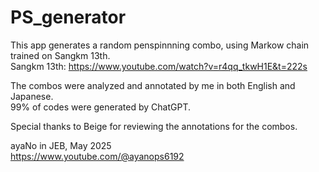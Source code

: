 # PS_generator

This app generates a random penspinnning combo, using Markow chain trained on Sangkm 13th.  
Sangkm 13th: https://www.youtube.com/watch?v=r4qq_tkwH1E&t=222s

The combos were analyzed and annotated by me in both English and Japanese.  
99% of codes were generated by ChatGPT.

Special thanks to Beige for reviewing the annotations for the combos.

ayaNo in JEB, May 2025  
https://www.youtube.com/@ayanops6192
